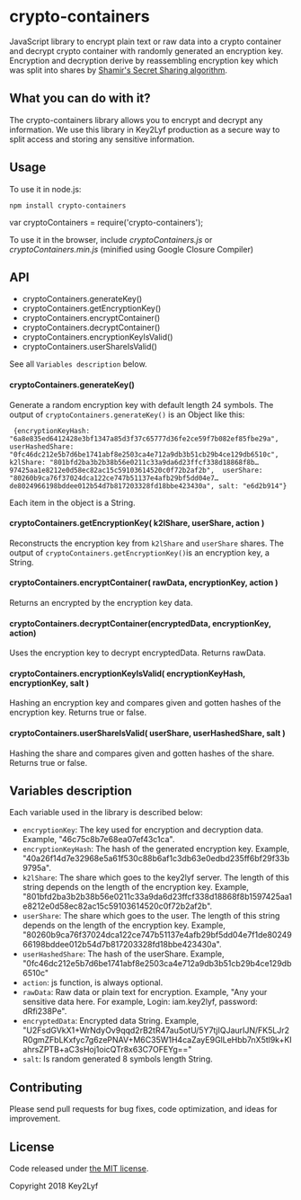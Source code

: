 # crypto-containers
JavaScript library to encrypt plain text or raw data into a crypto container and decrypt crypto container with randomly generated an encryption key. Encryption and decryption derive by reassembling encryption key which was split into shares by [Shamir's Secret Sharing algorithm](http://en.wikipedia.org/wiki/Shamir's_Secret_Sharing).

## What you can do with it?
The crypto-containers library allows you to encrypt and decrypt any information. We use this library in Key2Lyf production as a secure way to split access and storing any sensitive information.

## Usage

To use it in node.js:
  ```
  npm install crypto-containers
  ```
	
 var cryptoContainers = require('crypto-containers');
	
To use it in the browser, include *cryptoContainers.js* or *cryptoContainers.min.js* (minified using Google Closure Compiler)

  <script src="cryptoContainers.min.js"></script>
  

## API
* cryptoContainers.generateKey()
* cryptoContainers.getEncryptionKey()
* cryptoContainers.encryptContainer()
* cryptoContainers.decryptContainer()
* cryptoContainers.encryptionKeyIsValid()
* cryptoContainers.userShareIsValid()

See all `Variables description` below.

#### cryptoContainers.generateKey()
Generate a random encryption key with default length 24 symbols.
The output of `cryptoContainers.generateKey()` is an Object like this:
 
` {encryptionKeyHash: "6a8e835ed6412428e3bf1347a85d3f37c65777d36fe2ce59f7b082ef85fbe29a", 
userHashedShare: "0fc46dc212e5b7d6be1741abf8e2503ca4e712a9db3b51cb29b4ce129db6510c", 
k2lShare: "801bfd2ba3b2b38b56e0211c33a9da6d23ffcf338d18868f8b…97425aa1e8212e0d58ec82ac15c59103614520c0f72b2af2b", 
userShare: "80260b9ca76f37024dca122ce747b51137e4afb29bf5dd04e7…de8024966198bddee012b54d7b817203328fd18bbe423430a",
salt: "e6d2b914"}`

Each item in the object is a String.


#### cryptoContainers.getEncryptionKey( k2lShare, userShare, action )
Reconstructs the encryption key from `k2lShare` and `userShare` shares.
The output of `cryptoContainers.getEncryptionKey()`is an encryption key, a String.


#### cryptoContainers.encryptContainer( rawData, encryptionKey, action )
Returns an encrypted by the encryption key data.


#### cryptoContainers.decryptContainer(encryptedData, encryptionKey, action)
Uses the encryption key to decrypt encryptedData. Returns rawData.


#### cryptoContainers.encryptionKeyIsValid( encryptionKeyHash, encryptionKey, salt )
Hashing an encryption key and compares given and gotten hashes of the encryption key. Returns true or false.


#### cryptoContainers.userShareIsValid( userShare, userHashedShare, salt )
Hashing the share and compares given and gotten hashes of the share. Returns true or false.

## Variables description

Each variable used in the library is described below:
* `encryptionKey`: The key used for encryption and decryption data. Example, "46c75c8b7e68ea07ef43c1ca".
* `encryptionKeyHash`: The hash of the generated encryption key. Example, "40a26f14d7e32968e5a61f530c88b6af1c3db63e0edbd235ff6bf29f33b9795a".
* `k2lShare`: The share which goes to the key2lyf server. The length of this string depends on the length of the encryption key. Example, "801bfd2ba3b2b38b56e0211c33a9da6d23ffcf338d18868f8b1597425aa1e8212e0d58ec82ac15c59103614520c0f72b2af2b".
* `userShare`: The share which goes to the user. The length of this string depends on the length of the encryption key. Example, "80260b9ca76f37024dca122ce747b51137e4afb29bf5dd04e7f1de8024966198bddee012b54d7b817203328fd18bbe423430a".
* `userHashedShare`: The hash  of the userShare. Example, "0fc46dc212e5b7d6be1741abf8e2503ca4e712a9db3b51cb29b4ce129db6510c"
* `action`: js function, is always optional.
* `rawData`: Raw data or plain text for encryption. Example, "Any your sensitive data here. For example, Login: iam.key2lyf, password: dRfi238Pe".
* `encryptedData`: Encrypted data String. Example, "U2FsdGVkX1+WrNdyOv9qqd2rB2tR47au5otU/5Y7tjIQJaurIJN/FK5LJr2R0gmZFbLKxfyc7g6zePNAV+M6C35W1H4caZayE9GlLeHbb7nX5tl9k+KIahrsZPTB+aC3sHoj1oicQTr8x63C7OFEYg=="
* `salt`: Is random generated 8 symbols length String.

## Contributing

Please send pull requests for bug fixes, code optimization, and ideas for improvement. 


## License

Code released under [the MIT license](https://github.com/Key2Lyf/crypto-containers/blob/master/LICENSE).

Copyright 2018 Key2Lyf

